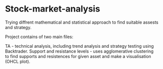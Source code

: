 # Stock-market-analysis

Trying diffrent mathematical and statistical approach to find suitable assests and strategy.

Project contains of two main files:

TA - technical analysis, including trend analysis and strategy testing using Backtrader.
Support and resistance levels - uses agglomerative clustering to find supports and resistences for given asset and make a visualisation (OHCL plot).
